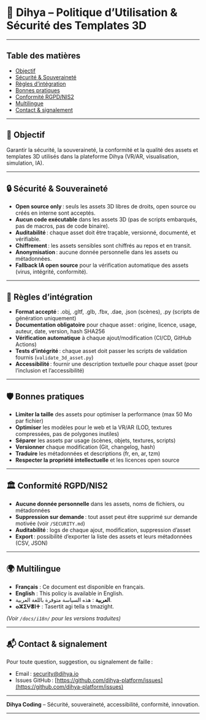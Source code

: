 # 📜 Dihya – Politique d’Utilisation & Sécurité des Templates 3D

---

## Table des matières

- [Objectif](#objectif)
- [Sécurité & Souveraineté](#sécurité--souveraineté)
- [Règles d’intégration](#règles-dintégration)
- [Bonnes pratiques](#bonnes-pratiques)
- [Conformité RGPD/NIS2](#conformité-rgpdnis2)
- [Multilingue](#multilingue)
- [Contact & signalement](#contact--signalement)

---

## 🎯 Objectif

Garantir la sécurité, la souveraineté, la conformité et la qualité des assets et templates 3D utilisés dans la plateforme Dihya (VR/AR, visualisation, simulation, IA).

---

## 🔒 Sécurité & Souveraineté

- **Open source only** : seuls les assets 3D libres de droits, open source ou créés en interne sont acceptés.
- **Aucun code exécutable** dans les assets 3D (pas de scripts embarqués, pas de macros, pas de code binaire).
- **Auditabilité** : chaque asset doit être traçable, versionné, documenté, et vérifiable.
- **Chiffrement** : les assets sensibles sont chiffrés au repos et en transit.
- **Anonymisation** : aucune donnée personnelle dans les assets ou métadonnées.
- **Fallback IA open source** pour la vérification automatique des assets (virus, intégrité, conformité).

---

## 📝 Règles d’intégration

- **Format accepté** : .obj, .gltf, .glb, .fbx, .dae, .json (scènes), .py (scripts de génération uniquement)
- **Documentation obligatoire** pour chaque asset : origine, licence, usage, auteur, date, version, hash SHA256
- **Vérification automatique** à chaque ajout/modification (CI/CD, GitHub Actions)
- **Tests d’intégrité** : chaque asset doit passer les scripts de validation fournis (`validate_3d_asset.py`)
- **Accessibilité** : fournir une description textuelle pour chaque asset (pour l’inclusion et l’accessibilité)

---

## 🛡️ Bonnes pratiques

- **Limiter la taille** des assets pour optimiser la performance (max 50 Mo par fichier)
- **Optimiser** les modèles pour le web et la VR/AR (LOD, textures compressées, pas de polygones inutiles)
- **Séparer** les assets par usage (scènes, objets, textures, scripts)
- **Versionner** chaque modification (Git, changelog, hash)
- **Traduire** les métadonnées et descriptions (fr, en, ar, tzm)
- **Respecter la propriété intellectuelle** et les licences open source

---

## 🏛️ Conformité RGPD/NIS2

- **Aucune donnée personnelle** dans les assets, noms de fichiers, ou métadonnées
- **Suppression sur demande** : tout asset peut être supprimé sur demande motivée (voir `/SECURITY.md`)
- **Auditabilité** : logs de chaque ajout, modification, suppression d’asset
- **Export** : possibilité d’exporter la liste des assets et leurs métadonnées (CSV, JSON)

---

## 🌍 Multilingue

- **Français** : Ce document est disponible en français.
- **English** : This policy is available in English.
- **العربية** : هذه السياسة متوفرة باللغة العربية.
- **ⴰⵣⵉⵖⴻⵏⵜ** : Tasertit agi tella s tmazight.

*(Voir `/docs/i18n/` pour les versions traduites)*

---

## 📬 Contact & signalement

Pour toute question, suggestion, ou signalement de faille :
- Email : [security@dihya.io](mailto:security@dihya.io)
- Issues GitHub : [https://github.com/dihya-platform/issues](https://github.com/dihya-platform/issues)

---

**Dihya Coding** – Sécurité, souveraineté, accessibilité, conformité, innovation.

---
